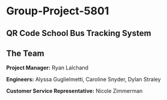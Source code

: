 # Group-Project-5801
## QR Code School Bus Tracking System

## The Team
**Project Manager:** Ryan Lalchand

**Engineers:** Alyssa Guglielmetti, Caroline Snyder, Dylan Straley

**Customer Service Representative:** Nicole Zimmerman
